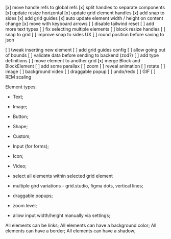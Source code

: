 [x] move handle refs to global refs
[x] split handles to separate components
[x] update resize horizontal
[x] update grid element handles
[x] add snap to sides
[x] add grid guides
[x] auto update element width / height on content change
[x] move with keyboard arrows
[ ] disable tailwind reset
[ ] add more text types
[ ] fix selecting multiple elements
[ ] block resize handles
[ ] snap to grid
[ ] improve snap to sides UX
[ ] round position before saving to json

[ ] tweak inserting new element
[ ] add grid guides config
[ ] allow going out of bounds
[ ] validate data before sending to backend (zod?)
[ ] add type definitions
[ ] move element to another grid
[x] merge Block and BlockElement
[ ] add some parallax
[ ] zoom
[ ] reveal animation
[ ] rotate
[ ] image
[ ] background video
[ ] draggable popup
[ ] undo/redo
[ ] GIF
[ ] REM scaling

Element types:
- Text;
- Image;
- Button;
- Shape;
- Custom;

- Input (for forms);
- Icon;
- Video;


- select all elements within selected grid element
- multiple gird variations - grid.studio, figma dots, vertical lines;
- draggable popups;
- zoom level;
- allow input width/height manually via settings;

All elements can be links;
All elements can have a background color;
All elements can have a border;
All elements can have a shadow;